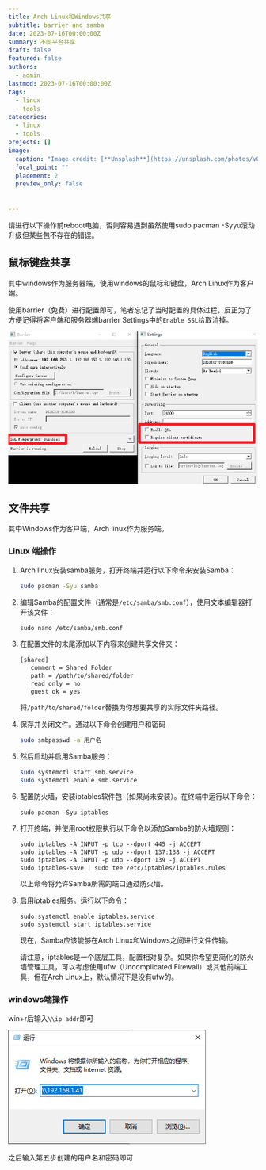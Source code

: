 ```yaml
---
title: Arch Linux和Windows共享
subtitle: barrier and samba
date: 2023-07-16T00:00:00Z
summary: 不同平台共享
draft: false
featured: false
authors:
  - admin
lastmod: 2023-07-16T00:00:00Z
tags:
  - linux 
  - tools
categories:
  - linux
  - tools
projects: []
image:
  caption: "Image credit: [**Unsplash**](https://unsplash.com/photos/vOTBmRh3-7I)"
  focal_point: ""
  placement: 2
  preview_only: false


---
```



请进行以下操作前reboot电脑，否则容易遇到虽然使用sudo pacman -Syyu滚动升级但某些包不存在的错误。

## 鼠标键盘共享

其中windows作为服务器端，使用windows的鼠标和键盘，Arch Linux作为客户端。

使用barrier（免费）进行配置即可，笔者忘记了当时配置的具体过程，反正为了方便记得将客户端和服务器端barrier Settings中的```Enable SSL```给取消掉。

![image-20230716110020276](img/image-20230716110020276.png)

## 文件共享

其中Windows作为客户端，Arch linux作为服务端。

### Linux 端操作

1. Arch linux安装samba服务，打开终端并运行以下命令来安装Samba：

   ```bash
   sudo pacman -Syu samba
   ```

2. 编辑Samba的配置文件（通常是`/etc/samba/smb.conf`），使用文本编辑器打开该文件：

   ```
   sudo nano /etc/samba/smb.conf
   ```

3. 在配置文件的末尾添加以下内容来创建共享文件夹：

   ```
   [shared]
      comment = Shared Folder
      path = /path/to/shared/folder
      read only = no
      guest ok = yes
   ```

   将`/path/to/shared/folder`替换为你想要共享的实际文件夹路径。

4. 保存并关闭文件。通过以下命令创建用户和密码

   ```bash
   sudo smbpasswd -a 用户名
   ```
   
5. 然后启动并启用Samba服务：

   ```bash
   sudo systemctl start smb.service
   sudo systemctl enable smb.service
   ```

6. 配置防火墙，安装iptables软件包（如果尚未安装）。在终端中运行以下命令：

    ```
    sudo pacman -Syu iptables
    ```

7. 打开终端，并使用root权限执行以下命令以添加Samba的防火墙规则：

    ```
    sudo iptables -A INPUT -p tcp --dport 445 -j ACCEPT
    sudo iptables -A INPUT -p udp --dport 137:138 -j ACCEPT
    sudo iptables -A INPUT -p udp --dport 139 -j ACCEPT
    sudo iptables-save | sudo tee /etc/iptables/iptables.rules
    ```

    以上命令将允许Samba所需的端口通过防火墙。

8. 启用iptables服务。运行以下命令：

    ```
    sudo systemctl enable iptables.service
    sudo systemctl start iptables.service
    ```

    现在，Samba应该能够在Arch Linux和Windows之间进行文件传输。

    请注意，iptables是一个底层工具，配置相对复杂。如果你希望更简化的防火墙管理工具，可以考虑使用ufw（Uncomplicated Firewall）或其他前端工具，但在Arch Linux上，默认情况下是没有ufw的。

### windows端操作

win+r后输入```\\ip addr```即可

![image-20230716105535470](img/image-20230716105535470.png)

之后输入第五步创建的用户名和密码即可